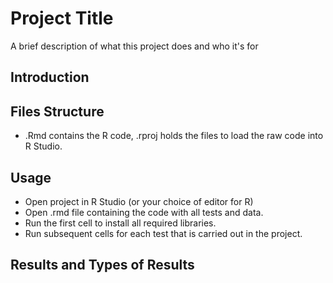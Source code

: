 
# Project Title

A brief description of what this project does and who it's for


## Introduction


## Files Structure
- .Rmd contains the R code, .rproj holds the files to load the raw code into R Studio. 

## Usage

 - Open project in R Studio (or your choice of editor for R)
 - Open .rmd file containing the code with all tests and data. 
 - Run the first cell to install all required libraries. 
 - Run subsequent cells for each test that is carried out in the project.

## Results and Types of Results